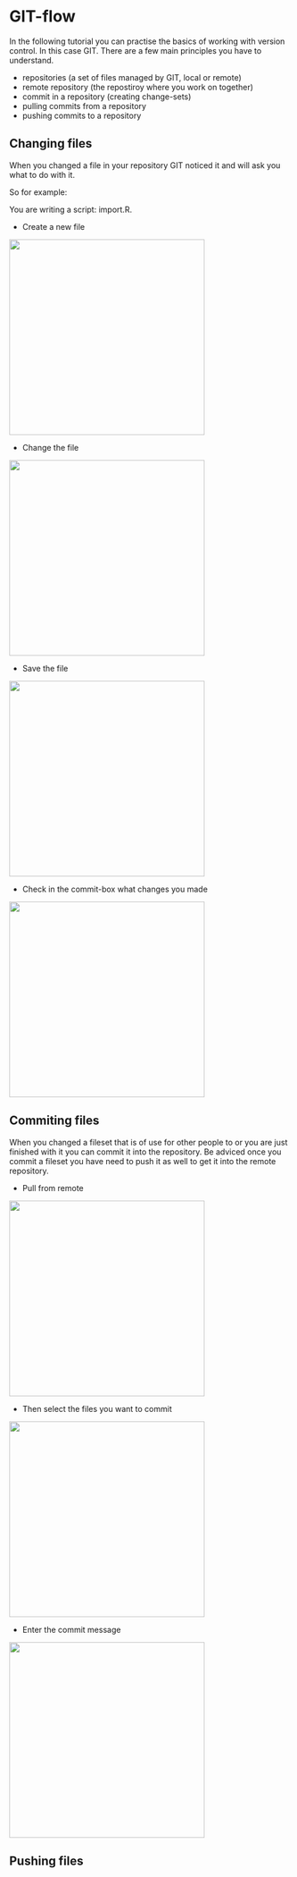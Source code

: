 # GIT-flow
In the following tutorial you can practise the basics of working with version control. In this case GIT.
There are a few main principles you have to understand.

- repositories (a set of files managed by GIT, local or remote)
- remote repository (the repostiroy where you work on together)
- commit in a repository (creating change-sets)
- pulling commits from a repository
- pushing commits to a repository

## Changing files
When you changed a file in your repository GIT noticed it and will ask you what to do with it.

So for example:

You are writing a script: import.R.

- Create a new file

<img src="https://github.com/lifecycle-project/analysis-tutorials/raw/master/manuals/images/create_file.png" width="350px" />

- Change the file

<img src="https://github.com/lifecycle-project/analysis-tutorials/raw/master/manuals/images/edit_file.png" width="350px" />

- Save the file

<img src="https://github.com/lifecycle-project/analysis-tutorials/raw/master/manuals/images/save_file.png" width="350px" />

- Check in the commit-box what changes you made

<img src="https://github.com/lifecycle-project/analysis-tutorials/raw/master/manuals/images/commit_dialog.png" width="350px" />


## Commiting files
When you changed a fileset that is of use for other people to or you are just finished with it you can commit it into the repository. Be adviced once you commit a fileset you have need to push it as well to get it into the remote repository.


- Pull from remote

<img src="https://github.com/lifecycle-project/analysis-tutorials/raw/master/manuals/images/pull.png" width="350px" />

- Then select the files you want to commit

<img src="https://github.com/lifecycle-project/analysis-tutorials/raw/master/manuals/images/commit_file.png" width="350px" />

- Enter the commit message

<img src="https://github.com/lifecycle-project/analysis-tutorials/raw/master/manuals/images/commit_message.png" width="350px" />

## Pushing files



